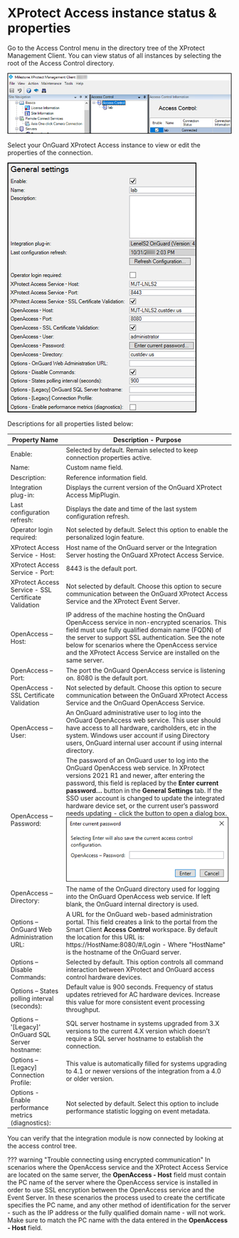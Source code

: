 # XProtect Access instance status & properties

Go to the Access Control menu in the directory tree of the XProtect Management Client. You can view status of all instances by selecting the root of the Access Control directory.</br>

![MCAccessMenu](img/CXAL.mc.node.png)

Select your OnGuard XProtect Access instance to view or edit the properties of the connection.</br>

![GeneralSettings](img/CXAL.inst.connect.png)

Descriptions for all properties listed below:

|Property Name  | Description - Purpose |
|---------------|-----------------------|
| Enable:       | Selected by default. Remain selected to keep connection properties active.    |
| Name:       | Custom name field.    |
| Description:       | 	Reference information field.    |
| Integration plug-in:       | Displays the current version of the OnGuard XProtect Access MipPlugin.    |
| Last configuration refresh:      | Displays the date and time of the last system configuration refresh.    |
| Operator login required:       | Not selected by default. Select this option to enable the personalized login feature.    |
| XProtect Access Service - Host:       | Host name of the OnGuard server or the Integration Server hosting the OnGuard XProtect Access Service.    |
| XProtect Access Service - Port:      | 8443 is the default port.    |
| XProtect Access Service - SSL Certificate Validation       | Not selected by default. Choose this option to secure communication between the OnGuard XProtect Access Service and the XProtect Event Server.    |
| OpenAccess – Host:       | IP address of the machine hosting the OnGuard OpenAccess service in non-encrypted scenarios. This field must use fully qualified domain name (FQDN) of the server to support SSL authentication. See the note below for scenarios where the OpenAccess service and the XProtect Access Service are installed on the same server.    |
| OpenAccess – Port:       | The port the OnGuard OpenAccess service is listening on. 8080 is the default port.    |
| OpenAccess - SSL Certificate Validation       | Not selected by default. Choose this option to secure communication between the OnGuard XProtect Access Service and the OnGuard OpenAccess Service.    |
| OpenAccess – User:       | An OnGuard administrative user to log into the OnGuard OpenAccess web service. This user should have access to all hardware, cardholders, etc in the system. Windows user account if using Directory users, OnGuard internal user account if using internal directory.    |
| OpenAccess – Password:       | The password of an OnGuard user to log into the OnGuard OpenAccess web service. In XProtect versions 2021 R1 and newer, after entering the password, this field is replaced by the **Enter current password…** button in the **General Settings** tab. If the SSO user account is changed to update the integrated hardware device set, or the current user’s password needs updating - click the button to open a dialog box.</br>![PasswordPopup](img/entercurrentpassword.png)    |
| OpenAccess – Directory:       | The name of the OnGuard directory used for logging into the OnGuard OpenAccess web service. If left blank, the OnGuard internal directory is used.    |
| Options – OnGuard Web Administration URL:       | A URL for the OnGuard web-based administration portal. This field creates a link to the portal from the Smart Client **Access Control** workspace. By default the location for this URL is: https://HostName:8080/#/Login - Where "HostName" is the hostname of the OnGuard server.    |
| Options – Disable Commands:      | Selected by default. This option controls all command interaction between XProtect and OnGuard access control hardware devices.    |
| Options – States polling interval (seconds):       | Default value is 900 seconds. Frequency of status updates retrieved for AC hardware devices. Increase this value for more consistent event processing throughput.    |
| Options – '[Legacy]' OnGuard SQL Server hostname:       | SQL server hostname in systems upgraded from 3.X versions to the current 4.X version which doesn't require a SQL server hostname to establish the connection.    |
| Options – [Legacy] Connection Profile:      | This value is automatically filled for systems upgrading to 4.1 or newer versions of the integration from a 4.0 or older version.    |
| Options - Enable performance metrics (diagnostics):      | Not selected by default. Select this option to include performance statistic logging on event metadata.    |

You can verify that the integration module is now connected by looking at the access control tree.

??? warning "Trouble connecting using encrypted communication"
    In scenarios where the OpenAccess service and the XProtect Access Service are located on the same server, the **OpenAccess - Host** field must contain the PC name of the server where the OpenAccess service is installed in order to use SSL encryption between the OpenAccess service and the Event Server. In these scenarios the process used to create the certificate specifies the PC name, and any other method of identification for the server - such as the IP address or the fully qualified domain name - will not work. Make sure to match the PC name with the data entered in the **OpenAccess - Host** field.